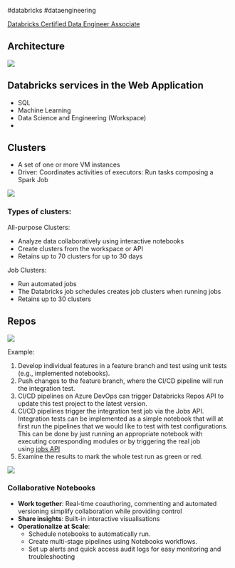 #databricks #dataengineering 

[Databricks Certified Data Engineer Associate](Databricks%20Certified%20Data%20Engineer%20Associate.md)

## Architecture

![](../../../media/databricks_architecture_20221124135315.png)

## Databricks services in the Web Application

-   SQL
-   Machine Learning
-   Data Science and Engineering (Workspace)
-
## Clusters

- A set of one or more VM instances
- Driver: Coordinates activities of executors: Run tasks composing a Spark Job

![](../../../media/databricks_clusters_20221124135417.png)

### Types of clusters:

All-purpose Clusters:

-   Analyze data collaboratively using interactive notebooks
-   Create clusters from the workspace or API
-   Retains up to 70 clusters for up to 30 days

Job Clusters:

-   Run automated jobs
-   The Databricks job schedules creates job clusters when running jobs
-   Retains up to 30 clusters

## Repos

![](../../../media/ci_cd_workflows_with_git_20221129143828.png)

Example:
1.  Develop individual features in a feature branch and test using unit tests (e.g., implemented notebooks).
2.  Push changes to the feature branch, where the CI/CD pipeline will run the integration test.
3.  CI/CD pipelines on Azure DevOps can trigger Databricks Repos API to update this test project to the latest version.
4.  CI/CD pipelines trigger the integration test job via the Jobs API. Integration tests can be implemented as a simple notebook that will at first run the pipelines that we would like to test with test configurations. This can be done by just running an appropriate notebook with executing corresponding modules or by triggering the real job using [jobs API](https://docs.databricks.com/dev-tools/api/latest/jobs.html)
5.  Examine the results to mark the whole test run as green or red.


![](../../../media/ci_cd_best_practices_20221125143105.png)

### Collaborative Notebooks

- **Work together**: Real-time coauthoring, commenting and automated versioning simplify collaboration while providing control
- **Share insights**: Built-in interactive visualisations
- **Operationalize at Scale**: 
	- Schedule notebooks to automatically run. 
	- Create multi-stage pipelines using Notebooks workflows. 
	- Set up alerts and quick access audit logs for easy monitoring and troubleshooting